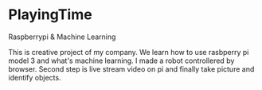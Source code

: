 # PlayingTime
Raspberrypi &amp; Machine Learning

This is creative project of my company. We learn how to use rasbperry pi model 3 and what's machine learning. 
I made a robot controllered by browser. Second step is live stream video on pi and finally take picture and identify objects.
